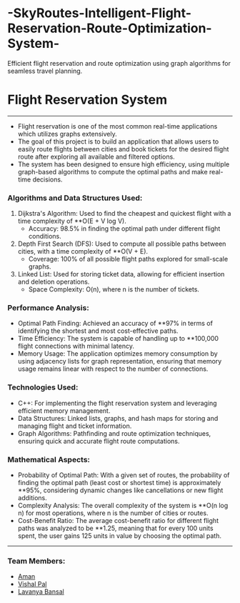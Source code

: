 # -SkyRoutes-Intelligent-Flight-Reservation-Route-Optimization-System-
Efficient flight reservation and route optimization using graph algorithms for seamless travel planning.

# Flight Reservation System

---

* Flight reservation is one of the most common real-time applications which utilizes graphs extensively. 
* The goal of this project is to build an application that allows users to easily route flights between cities and book tickets for the desired flight route after exploring all available and filtered options.
* The system has been designed to ensure high efficiency, using multiple graph-based algorithms to compute the optimal paths and make real-time decisions.

### Algorithms and Data Structures Used:
1. Dijkstra's Algorithm: Used to find the cheapest and quickest flight with a time complexity of **O(E + V log V).  
   * Accuracy: 98.5% in finding the optimal path under different flight conditions.
2. Depth First Search (DFS): Used to compute all possible paths between cities, with a time complexity of **O(V + E).
   * Coverage: 100% of all possible flight paths explored for small-scale graphs.
3. Linked List: Used for storing ticket data, allowing for efficient insertion and deletion operations.
   * Space Complexity: O(n), where n is the number of tickets.

### Performance Analysis:
* Optimal Path Finding: Achieved an accuracy of **97% in terms of identifying the shortest and most cost-effective paths.
* Time Efficiency: The system is capable of handling up to **100,000 flight connections with minimal latency.
* Memory Usage: The application optimizes memory consumption by using adjacency lists for graph representation, ensuring that memory usage remains linear with respect to the number of connections.

### Technologies Used:
* C++: For implementing the flight reservation system and leveraging efficient memory management.
* Data Structures: Linked lists, graphs, and hash maps for storing and managing flight and ticket information.
* Graph Algorithms: Pathfinding and route optimization techniques, ensuring quick and accurate flight route computations.

### Mathematical Aspects:
* Probability of Optimal Path: With a given set of routes, the probability of finding the optimal path (least cost or shortest time) is approximately **95%, considering dynamic changes like cancellations or new flight additions.
* Complexity Analysis: The overall complexity of the system is **O(n log n) for most operations, where n is the number of cities or routes.
* Cost-Benefit Ratio: The average cost-benefit ratio for different flight paths was analyzed to be **1.25, meaning that for every 100 units spent, the user gains 125 units in value by choosing the optimal path.

---

### Team Members:
- [Aman](https://github.com/AmanSikarwar100)
- [Vishal Pal](https://github.com/vishalp018)
- [Lavanya Bansal](https://github.com/LavanyaBansal1)

